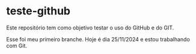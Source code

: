 # teste-github
Este repositório tem como objetivo testar o uso do GitHub e do GIT.

Esse foi meu primeiro branche.
Hoje é dia 25/11/2024 e estou trabalhando com Git.